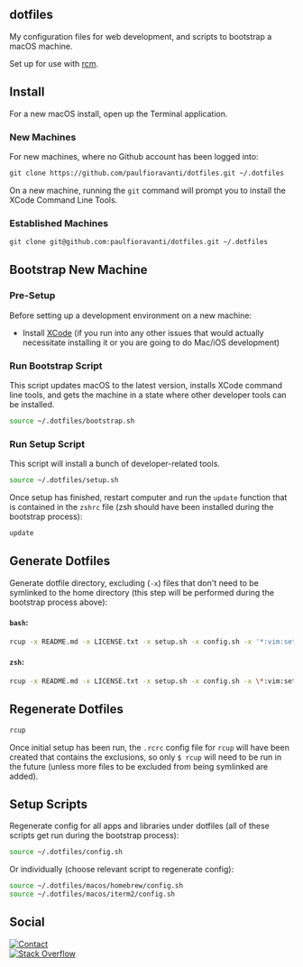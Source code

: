 ## dotfiles

My configuration files for web development, and scripts to bootstrap a macOS
machine.

Set up for use with [rcm][rcm].

## Install

For a new macOS install, open up the Terminal application.

### New Machines

For new machines, where no Github account has been logged into:

```txt
git clone https://github.com/paulfioravanti/dotfiles.git ~/.dotfiles
```

On a new machine, running the `git` command will prompt you to install the
XCode Command Line Tools.

### Established Machines

```txt
git clone git@github.com:paulfioravanti/dotfiles.git ~/.dotfiles
```

## Bootstrap New Machine

### Pre-Setup

Before setting up a development environment on a new machine:

- Install [XCode][xcode] (if you run into any other issues that would
  actually necessitate installing it or you are going to do Mac/iOS development)

### Run Bootstrap Script

This script updates macOS to the latest version, installs XCode command line
tools, and gets the machine in a state where other developer tools can be
installed.

```sh
source ~/.dotfiles/bootstrap.sh
```

### Run Setup Script

This script will install a bunch of developer-related tools.

```sh
source ~/.dotfiles/setup.sh
```

Once setup has finished, restart computer and run the `update` function that
is contained in the `zshrc` file (zsh should have been installed during the
bootstrap process):

```sh
update
```

## Generate Dotfiles

Generate dotfile directory, excluding (`-x`) files that don't need to be
symlinked to the home directory (this step will be performed during the
bootstrap process above):

#### `bash`:

```sh
rcup -x README.md -x LICENSE.txt -x setup.sh -x config.sh -x '*:vim:setup.sh' -x '*:tmux:setup.sh' -x '*:oh-my-zsh:setup.sh' -x macos -x asdf
```

#### `zsh`:

```sh
rcup -x README.md -x LICENSE.txt -x setup.sh -x config.sh -x \*:vim:setup.sh -x \*:tmux:setup.sh -x \*:oh-my-zsh:setup.sh -x macos -x asdf
```

## Regenerate Dotfiles

```sh
rcup
```

Once initial setup has been run, the `.rcrc` config file for `rcup` will have
been created that contains the exclusions, so only `$ rcup` will need to be run
in the future (unless more files to be excluded from being symlinked are added).

## Setup Scripts

Regenerate config for all apps and libraries under dotfiles (all of these
scripts get run during the bootstrap process):

```sh
source ~/.dotfiles/config.sh
```

Or individually (choose relevant script to regenerate config):

```sh
source ~/.dotfiles/macos/homebrew/config.sh
source ~/.dotfiles/macos/iterm2/config.sh
```

## Social

[![Contact][twitter-badge]][twitter-url]<br />
[![Stack Overflow][stackoverflow-badge]][stackoverflow-url]

[Homebrew]: https://brew.sh/
[rcm]: https://github.com/thoughtbot/rcm
[stackoverflow-badge]: http://stackoverflow.com/users/flair/567863.png
[stackoverflow-url]: http://stackoverflow.com/users/567863/paul-fioravanti
[twitter-badge]: https://img.shields.io/badge/contact-%40paulfioravanti-blue.svg
[twitter-url]: https://twitter.com/paulfioravanti
[xcode]: https://itunes.apple.com/au/app/xcode/id497799835?mt=12
